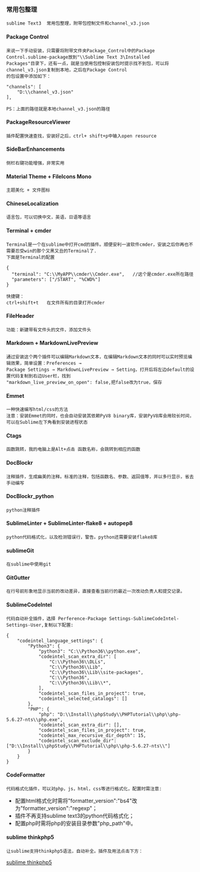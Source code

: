 ### 常用包整理

	sublime Text3  常用包整理，附带包控制文件和channel_v3.json

#### Package Control

	来说一下手动安装，只需要将附带文件夹Package_Control中的Package Control.sublime-package放到"\\Sublime Text 3\Installed 
	Packages"目录下，还有一点，就是当使用包控制安装包时提示找不到包，可以将channel_v3.json复制到本地，之后在Package Control
	的包设置中添加如下：

	"channels": [
		"D:\\channel_v3.json"
	],	

	PS：上面的路径就是本地channel_v3.json的路径	

#### PackageResourceViewer

    插件配置快速查找，安装好之后，ctrl+ shift+p中输入open resource  

#### SideBarEnhancements

    侧栏右键功能增强，非常实用

#### Material Theme + FileIcons Mono

    主题美化 + 文件图标


#### ChineseLocalization

	语言包，可以切换中文，英语，日语等语言

#### Terminal + cmder

    Terminal是一个在sublime中打开cmd的插件。顺便安利一波软件cmder，安装之后你再也不需要忍受win的那个又黑又丑的Terminal了.
    下面是Terminal的配置

    {
      "terminal": "C:\\MyAPP\\cmder\\Cmder.exe",   //这个是cmder.exe所在路径
      "parameters": ["/START", "%CWD%"]
    }

    快捷键：
    ctrl+shift+t   在文件所有的目录打开cmder
   
#### FileHeader

    功能：新建带有文件头的文件，添加文件头

#### Markdown + MarkdownLivePreview

    通过安装这个两个插件可以编辑Markdown文本，在编辑Markdown文本的同时可以实时预览编辑效果，简单设置：Preferences → 
    Package Settings → MarkdownLivePreview → Setting，打开后将左边default的设置代码复制到右边User栏，找到
    "markdown_live_preview_on_open": false,把false改为true，保存

#### Emmet

    一种快速编写html/css的方法
    注意：安装Emmet的同时，也会自动安装其依赖PyV8 binary库，安装PyV8库会用较长时间，可以在Sublime左下角看到安装进程状态

#### Ctags

    函数跳转，我的电脑上是Alt+点击 函数名称，会跳转到相应的函数

#### Doc​Blockr

    注释插件，生成幽美的注释。标准的注释，包括函数名、参数、返回值等，并以多行显示，省去手动编写

#### Doc​Blockr_python

    python注释插件

#### SublimeLinter + SublimeLinter-flake8 + autopep8

    python代码格式化，以及检测错误行，警告。python还需要安装flake8库    

#### sublimeGit

    在sublime中使用git

#### GitGutter

    在行号前形象地显示当前的改动差异，直接查看当前行的最近一次改动负责人和提交记录。

#### SublimeCodeIntel

    代码自动补全插件，选择 Perference-Package Settings-SublimeCodeIntel-Settings-User,复制以下配置:    

    {
        "codeintel_language_settings": {
            "Python3": {
                "python3": "C:\\Python36\\python.exe",
                "codeintel_scan_extra_dir": [
                    "C:\\Python36\\DLLs",
                    "C:\\Python36\\Lib",
                    "C:\\Python36\\Lib\\site-packages",
                    "C:\\Python36",
                    "C:\\Python36\\Lib\\*",
                ],
                "codeintel_scan_files_in_project": true,
                "codeintel_selected_catalogs": []
            },
            "PHP": {
	            "php": "D:\\Install\\phpStudy\\PHPTutorial\\php\\php-5.6.27-nts\\php.exe",
	            "codeintel_scan_extra_dir": [],
	            "codeintel_scan_files_in_project": true,
	            "codeintel_max_recursive_dir_depth": 15,
	            "codeintel_scan_exclude_dir":["D:\\Install\\phpStudy\\PHPTutorial\\php\\php-5.6.27-nts\\"]
	        }
        }
    }

#### CodeFormatter
    代码格式化插件，可以对php，js，html，css等进行格式化，配置时需注意:

* 配置html格式化时需将"formatter_version":"bs4"改为"formatter_version":"regexp"；
* 插件不再支持sublime text3的python代码格式化；
* 配置php时需将php的安装目录参数"php_path"中。

#### sublime thinkphp5
    让sublime支持thinkphp5语法，自动补全。插件及用法点击下方：
[sublime thinkphp5](https://github.com/chenbool/sublime_thinkphp5)                                   


